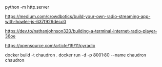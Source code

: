 python -m http.server

https://medium.com/crowdbotics/build-your-own-radio-streaming-app-with-howler-js-637f929decc0

https://dev.to/nathanjohnson320/building-a-terminal-internet-radio-player-36oe

https://opensource.com/article/19/11/pyradio


docker build -t chaudron .
docker run -d -p 8001:80 --name chaudron chaudron